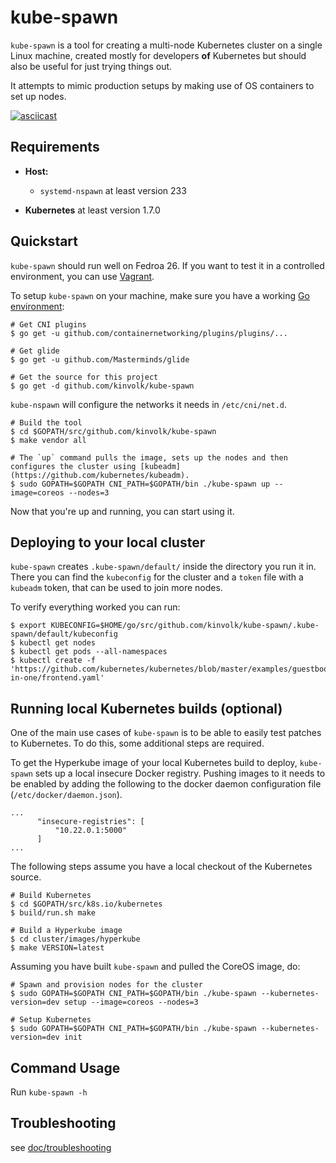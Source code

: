 # kube-spawn

`kube-spawn` is a tool for creating a multi-node Kubernetes cluster on a single Linux machine, created mostly for developers __of__ Kubernetes but should also be useful for just trying things out.

It attempts to mimic production setups by making use of OS containers to set up nodes.

[![asciicast](https://asciinema.org/a/132605.png)](https://asciinema.org/a/132605)

## Requirements

* **Host:**
  - `systemd-nspawn` at least version 233

* **Kubernetes** at least version 1.7.0

## Quickstart

`kube-spawn` should run well on Fedroa 26. If you want to test it in a
controlled environment, you can use [Vagrant](doc/vagrant.md).

To setup `kube-spawn` on your machine, make sure you have a working [Go environment](https://golang.org/doc/install):

```
# Get CNI plugins
$ go get -u github.com/containernetworking/plugins/plugins/...

# Get glide
$ go get -u github.com/Masterminds/glide

# Get the source for this project
$ go get -d github.com/kinvolk/kube-spawn
```

`kube-nspawn` will configure the networks it needs in `/etc/cni/net.d`.

```
# Build the tool
$ cd $GOPATH/src/github.com/kinvolk/kube-spawn
$ make vendor all

# The `up` command pulls the image, sets up the nodes and then configures the cluster using [kubeadm](https://github.com/kubernetes/kubeadm).
$ sudo GOPATH=$GOPATH CNI_PATH=$GOPATH/bin ./kube-spawn up --image=coreos --nodes=3
```

Now that you're up and running, you can start using it.

## Deploying to your local cluster

`kube-spawn` creates `.kube-spawn/default/` inside the directory you run it in.
There you can find the `kubeconfig` for the cluster and a `token` file with
a `kubeadm` token, that can be used to join more nodes.

To verify everything worked you can run:
```
$ export KUBECONFIG=$HOME/go/src/github.com/kinvolk/kube-spawn/.kube-spawn/default/kubeconfig
$ kubectl get nodes
$ kubectl get pods --all-namespaces
$ kubectl create -f 'https://github.com/kubernetes/kubernetes/blob/master/examples/guestbook/all-in-one/frontend.yaml'
```

## Running local Kubernetes builds (optional)

One of the main use cases of `kube-spawn` is to be able to easily test patches to
Kubernetes. To do this, some additional steps are required.

To get the Hyperkube image of your local Kubernetes build to deploy, `kube-spawn` sets up
a local insecure Docker registry. Pushing images to it needs to be enabled by adding
the following to the docker daemon configuration file (`/etc/docker/daemon.json`).

```
...
      "insecure-registries": [
          "10.22.0.1:5000"
      ]
...
```

The following steps assume you have a local checkout of the Kubernetes source.

```
# Build Kubernetes
$ cd $GOPATH/src/k8s.io/kubernetes
$ build/run.sh make

# Build a Hyperkube image
$ cd cluster/images/hyperkube
$ make VERSION=latest
```

Assuming you have built `kube-spawn` and pulled the CoreOS image, do:

```
# Spawn and provision nodes for the cluster
$ sudo GOPATH=$GOPATH CNI_PATH=$GOPATH/bin ./kube-spawn --kubernetes-version=dev setup --image=coreos --nodes=3

# Setup Kubernetes
$ sudo GOPATH=$GOPATH CNI_PATH=$GOPATH/bin ./kube-spawn --kubernetes-version=dev init
```

## Command Usage

Run `kube-spawn -h`

## Troubleshooting

see [doc/troubleshooting](doc/troubleshooting.md)
